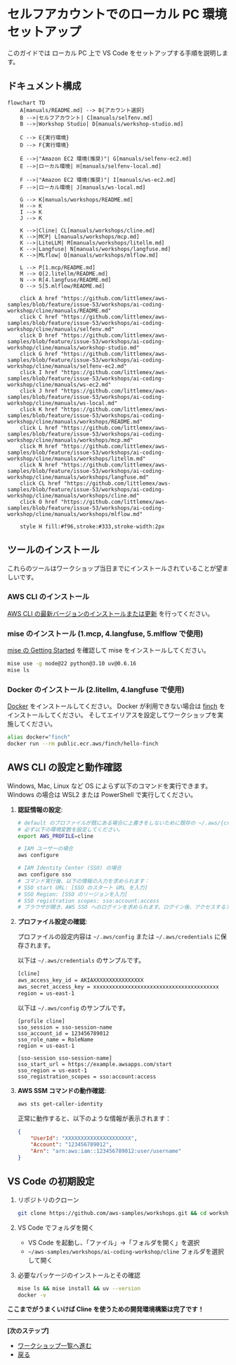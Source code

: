 # セルフアカウントでのローカル PC 環境セットアップ

このガイドでは ローカル PC 上で VS Code をセットアップする手順を説明します。

## ドキュメント構成

```mermaid
flowchart TD
    A[manuals/README.md] --> B{アカウント選択}
    B -->|セルフアカウント| C[manuals/selfenv.md]
    B -->|Workshop Studio| D[manuals/workshop-studio.md]
    
    C --> E{実行環境}
    D --> F{実行環境}
    
    E -->|"Amazon EC2 環境(推奨)"| G[manuals/selfenv-ec2.md]
    E -->|ローカル環境| H[manuals/selfenv-local.md]
    
    F -->|"Amazon EC2 環境(推奨)"| I[manuals/ws-ec2.md]
    F -->|ローカル環境| J[manuals/ws-local.md]
    
    G --> K[manuals/workshops/README.md]
    H --> K
    I --> K
    J --> K
    
    K -->|Cline| CL[manuals/workshops/cline.md]
    K -->|MCP| L[manuals/workshops/mcp.md]
    K -->|LiteLLM| M[manuals/workshops/litellm.md]
    K -->|Langfuse| N[manuals/workshops/langfuse.md]
    K -->|MLflow| O[manuals/workshops/mlflow.md]
    
    L --> P[1.mcp/README.md]
    M --> Q[2.litellm/README.md]
    N --> R[4.langfuse/README.md]
    O --> S[5.mlflow/README.md]

    click A href "https://github.com/littlemex/aws-samples/blob/feature/issue-53/workshops/ai-coding-workshop/cline/manuals/README.md"
    click C href "https://github.com/littlemex/aws-samples/blob/feature/issue-53/workshops/ai-coding-workshop/cline/manuals/selfenv.md"
    click D href "https://github.com/littlemex/aws-samples/blob/feature/issue-53/workshops/ai-coding-workshop/cline/manuals/workshop-studio.md"
    click G href "https://github.com/littlemex/aws-samples/blob/feature/issue-53/workshops/ai-coding-workshop/cline/manuals/selfenv-ec2.md"
    click I href "https://github.com/littlemex/aws-samples/blob/feature/issue-53/workshops/ai-coding-workshop/cline/manuals/ws-ec2.md"
    click J href "https://github.com/littlemex/aws-samples/blob/feature/issue-53/workshops/ai-coding-workshop/cline/manuals/ws-local.md"
    click K href "https://github.com/littlemex/aws-samples/blob/feature/issue-53/workshops/ai-coding-workshop/cline/manuals/workshops/README.md"
    click L href "https://github.com/littlemex/aws-samples/blob/feature/issue-53/workshops/ai-coding-workshop/cline/manuals/workshops/mcp.md"
    click M href "https://github.com/littlemex/aws-samples/blob/feature/issue-53/workshops/ai-coding-workshop/cline/manuals/workshops/litellm.md"
    click N href "https://github.com/littlemex/aws-samples/blob/feature/issue-53/workshops/ai-coding-workshop/cline/manuals/workshops/langfuse.md"
    click CL href "https://github.com/littlemex/aws-samples/blob/feature/issue-53/workshops/ai-coding-workshop/cline/manuals/workshops/cline.md"
    click O href "https://github.com/littlemex/aws-samples/blob/feature/issue-53/workshops/ai-coding-workshop/cline/manuals/workshops/mlflow.md"

    style H fill:#f96,stroke:#333,stroke-width:2px
```

## ツールのインストール

これらのツールはワークショップ当日までにインストールされていることが望ましいです。

### AWS CLI のインストール

[AWS CLI の最新バージョンのインストールまたは更新](https://docs.aws.amazon.com/ja_jp/cli/latest/userguide/getting-started-install.html) を行ってください。

### mise のインストール (1.mcp, 4.langfuse, 5.mlflow で使用)

[mise の Getting Started](https://mise.jdx.dev/getting-started.html) を確認して mise をインストールしてください。

```bash
mise use -g node@22 python@3.10 uv@0.6.16
mise ls
```

### Docker のインストール (2.litellm, 4.langfuse で使用)

[Docker](https://docs.docker.com/engine/install/) をインストールしてください。
Docker が利用できない場合は [finch](https://github.com/runfinch/finch) をインストールしてください。
そしてエイリアスを設定してワークショップを実施してください。

```bash
alias docker="finch"
docker run --rm public.ecr.aws/finch/hello-finch
```

## AWS CLI の設定と動作確認

Windows, Mac, Linux など OS によらず以下のコマンドを実行できます。Windows の場合は WSL2 または PowerShell で実行してください。

1. **認証情報の設定**:
   ```bash
   # default のプロファイルが既にある場合に上書きをしないために既存の ~/.aws/{credenatials,config} の profile 名と競合しない profile 名にしてください。
   # 必ず以下の環境変数を設定してください。
   export AWS_PROFILE=cline

   # IAM ユーザーの場合
   aws configure

   # IAM Identity Center (SSO) の場合
   aws configure sso
   # コマンド実行後、以下の情報の入力を求められます：
   # SSO start URL: [SSO のスタート URL を入力]
   # SSO Region: [SSO のリージョンを入力]
   # SSO registration scopes: sso:account:access
   # ブラウザが開き、AWS SSO へのログインを求められます。ログイン後、アクセスするアカウントとロールを選択します。
   ```

2. **プロファイル設定の確認**:

   プロファイルの設定内容は `~/.aws/config` または `~/.aws/credentials` に保存されます。
   
   以下は `~/.aws/credentials` のサンプルです。

   ```bash
   [cline]
   aws_access_key_id = AKIAXXXXXXXXXXXXXXXX
   aws_secret_access_key = xxxxxxxxxxxxxxxxxxxxxxxxxxxxxxxxxxxxxxxx
   region = us-east-1
   ```

   以下は `~/.aws/config` のサンプルです。

   ```
   [profile cline]
   sso_session = sso-session-name
   sso_account_id = 123456789012
   sso_role_name = RoleName
   region = us-east-1

   [sso-session sso-session-name]
   sso_start_url = https://example.awsapps.com/start
   sso_region = us-east-1
   sso_registration_scopes = sso:account:access
   ```

3. **AWS SSM コマンドの動作確認**:
   ```bash
   aws sts get-caller-identity
   ```
   
   正常に動作すると、以下のような情報が表示されます：
   ```json
   {
       "UserId": "XXXXXXXXXXXXXXXXXXXXX",
       "Account": "123456789012",
       "Arn": "arn:aws:iam::123456789012:user/username"
   }
   ```

## VS Code の初期設定

1. リポジトリのクローン
   ```bash
   git clone https://github.com/aws-samples/workshops.git && cd workshops/ai-coding-workshop/cline
   ```

2. VS Code でフォルダを開く
   - VS Code を起動し、「ファイル」→「フォルダを開く」を選択
   - `~/aws-samples/workshops/ai-coding-workshop/cline` フォルダを選択して開く

3. 必要なパッケージのインストールとその確認
   ```bash
   mise ls && mise install && uv --version
   docker -v
   ```

**ここまでがうまくいけば Cline を使うための開発環境構築は完了です！**

---

**[次のステップ]**
- [ワークショップ一覧へ進む](./workshops/README.md)
- [戻る](./selfenv.md)
